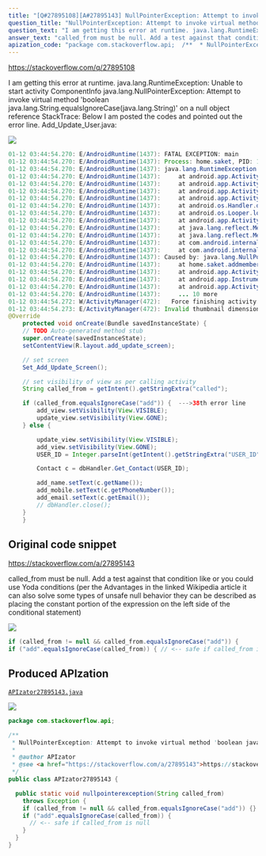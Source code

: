 ```yaml
---
title: "[Q#27895108][A#27895143] NullPointerException: Attempt to invoke virtual method 'boolean java.lang.String.equalsIgnoreCase(java.lang.String)' on a null object reference"
question_title: "NullPointerException: Attempt to invoke virtual method 'boolean java.lang.String.equalsIgnoreCase(java.lang.String)' on a null object reference"
question_text: "I am getting this error at runtime. java.lang.RuntimeException: Unable to start activity ComponentInfo   java.lang.NullPointerException: Attempt to invoke virtual method   'boolean java.lang.String.equalsIgnoreCase(java.lang.String)' on a   null object reference StackTrace: Below I am posted the codes and pointed out the error line. Add_Update_User.java:"
answer_text: "called_from must be null. Add a test against that condition like or you could use Yoda conditions (per the Advantages in the linked Wikipedia article it can also solve some types of unsafe null behavior they can be described as placing the constant portion of the expression on the left side of the conditional statement)"
apization_code: "package com.stackoverflow.api;  /**  * NullPointerException: Attempt to invoke virtual method 'boolean java.lang.String.equalsIgnoreCase(java.lang.String)' on a null object reference  *  * @author APIzator  * @see <a href=\"https://stackoverflow.com/a/27895143\">https://stackoverflow.com/a/27895143</a>  */ public class APIzator27895143 {    public static void nullpointerexception(String called_from)     throws Exception {     if (called_from != null && called_from.equalsIgnoreCase(\"add\")) {}     if (\"add\".equalsIgnoreCase(called_from)) {       // <-- safe if called_from is null     }   } }"
---
```


https://stackoverflow.com/q/27895108

I am getting this error at runtime.
java.lang.RuntimeException: Unable to start activity ComponentInfo
  java.lang.NullPointerException: Attempt to invoke virtual method
  &#x27;boolean java.lang.String.equalsIgnoreCase(java.lang.String)&#x27; on a
  null object reference
StackTrace:
Below I am posted the codes and pointed out the error line.
Add_Update_User.java:


<div class="code-logo"><img src="/stackoverflow.png" /></div>

```java
01-12 03:44:54.270: E/AndroidRuntime(1437): FATAL EXCEPTION: main
01-12 03:44:54.270: E/AndroidRuntime(1437): Process: home.saket, PID: 1437
01-12 03:44:54.270: E/AndroidRuntime(1437): java.lang.RuntimeException: Unable to start activity ComponentInfo{home.saket/home.saket.addmember.Add_Update_User}: java.lang.NullPointerException: Attempt to invoke virtual method 'boolean java.lang.String.equalsIgnoreCase(java.lang.String)' on a null object reference
01-12 03:44:54.270: E/AndroidRuntime(1437):     at android.app.ActivityThread.performLaunchActivity(ActivityThread.java:2298)
01-12 03:44:54.270: E/AndroidRuntime(1437):     at android.app.ActivityThread.handleLaunchActivity(ActivityThread.java:2360)
01-12 03:44:54.270: E/AndroidRuntime(1437):     at android.app.ActivityThread.access$800(ActivityThread.java:144)
01-12 03:44:54.270: E/AndroidRuntime(1437):     at android.app.ActivityThread$H.handleMessage(ActivityThread.java:1278)
01-12 03:44:54.270: E/AndroidRuntime(1437):     at android.os.Handler.dispatchMessage(Handler.java:102)
01-12 03:44:54.270: E/AndroidRuntime(1437):     at android.os.Looper.loop(Looper.java:135)
01-12 03:44:54.270: E/AndroidRuntime(1437):     at android.app.ActivityThread.main(ActivityThread.java:5221)
01-12 03:44:54.270: E/AndroidRuntime(1437):     at java.lang.reflect.Method.invoke(Native Method)
01-12 03:44:54.270: E/AndroidRuntime(1437):     at java.lang.reflect.Method.invoke(Method.java:372)
01-12 03:44:54.270: E/AndroidRuntime(1437):     at com.android.internal.os.ZygoteInit$MethodAndArgsCaller.run(ZygoteInit.java:899)
01-12 03:44:54.270: E/AndroidRuntime(1437):     at com.android.internal.os.ZygoteInit.main(ZygoteInit.java:694)
01-12 03:44:54.270: E/AndroidRuntime(1437): Caused by: java.lang.NullPointerException: Attempt to invoke virtual method 'boolean java.lang.String.equalsIgnoreCase(java.lang.String)' on a null object reference
01-12 03:44:54.270: E/AndroidRuntime(1437):     at home.saket.addmember.Add_Update_User.onCreate(Add_Update_User.java:38)
01-12 03:44:54.270: E/AndroidRuntime(1437):     at android.app.Activity.performCreate(Activity.java:5933)
01-12 03:44:54.270: E/AndroidRuntime(1437):     at android.app.Instrumentation.callActivityOnCreate(Instrumentation.java:1105)
01-12 03:44:54.270: E/AndroidRuntime(1437):     at android.app.ActivityThread.performLaunchActivity(ActivityThread.java:2251)
01-12 03:44:54.270: E/AndroidRuntime(1437):     ... 10 more
01-12 03:44:54.272: W/ActivityManager(472):   Force finishing activity home.saket/.addmember.Add_Update_User
01-12 03:44:54.273: E/ActivityManager(472): Invalid thumbnail dimensions: 384x384
@Override
    protected void onCreate(Bundle savedInstanceState) {
    // TODO Auto-generated method stub
    super.onCreate(savedInstanceState);
    setContentView(R.layout.add_update_screen);

    // set screen
    Set_Add_Update_Screen();

    // set visibility of view as per calling activity
    String called_from = getIntent().getStringExtra("called");

    if (called_from.equalsIgnoreCase("add")) {  --->38th error line
        add_view.setVisibility(View.VISIBLE);
        update_view.setVisibility(View.GONE);
    } else {

        update_view.setVisibility(View.VISIBLE);
        add_view.setVisibility(View.GONE);
        USER_ID = Integer.parseInt(getIntent().getStringExtra("USER_ID"));

        Contact c = dbHandler.Get_Contact(USER_ID);  

        add_name.setText(c.getName());
        add_mobile.setText(c.getPhoneNumber());
        add_email.setText(c.getEmail());
        // dbHandler.close();
    }
    }
```


## Original code snippet

https://stackoverflow.com/a/27895143

called_from must be null. Add a test against that condition like
or you could use Yoda conditions (per the Advantages in the linked Wikipedia article it can also solve some types of unsafe null behavior they can be described as placing the constant portion of the expression on the left side of the conditional statement)

<div class="code-logo"><img src="/stackoverflow.png" /></div>

```java
if (called_from != null && called_from.equalsIgnoreCase("add")) {
if ("add".equalsIgnoreCase(called_from)) { // <-- safe if called_from is null
```

## Produced APIzation

[`APIzator27895143.java`](https://github.com/blind-papers/apization-temp-data/raw/main/search/APIzator27895143.java)

<div class="code-logo"><img src="/apizator.png" /></div>

```java
package com.stackoverflow.api;

/**
 * NullPointerException: Attempt to invoke virtual method 'boolean java.lang.String.equalsIgnoreCase(java.lang.String)' on a null object reference
 *
 * @author APIzator
 * @see <a href="https://stackoverflow.com/a/27895143">https://stackoverflow.com/a/27895143</a>
 */
public class APIzator27895143 {

  public static void nullpointerexception(String called_from)
    throws Exception {
    if (called_from != null && called_from.equalsIgnoreCase("add")) {}
    if ("add".equalsIgnoreCase(called_from)) {
      // <-- safe if called_from is null
    }
  }
}

```